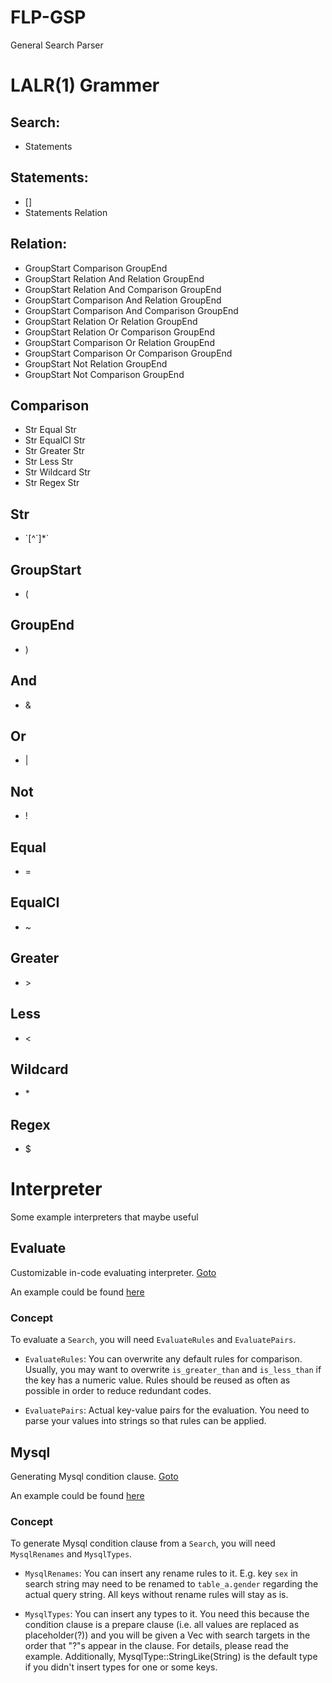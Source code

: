# FLP-GSP
General Search Parser

# LALR(1) Grammer

## Search:

* Statements

## Statements:

* []
* Statements Relation

## Relation:

* GroupStart Comparison GroupEnd
* GroupStart Relation And Relation GroupEnd
* GroupStart Relation And Comparison GroupEnd
* GroupStart Comparison And Relation GroupEnd
* GroupStart Comparison And Comparison GroupEnd
* GroupStart Relation Or Relation GroupEnd
* GroupStart Relation Or Comparison GroupEnd
* GroupStart Comparison Or Relation GroupEnd
* GroupStart Comparison Or Comparison GroupEnd
* GroupStart Not Relation GroupEnd
* GroupStart Not Comparison GroupEnd

## Comparison

* Str Equal Str
* Str EqualCI Str
* Str Greater Str
* Str Less Str
* Str Wildcard Str
* Str Regex Str

## Str

* \`\[^\`\]\*\`

## GroupStart

* (

## GroupEnd

* )

## And

* &

## Or

* |

## Not

* !

## Equal

* =

## EqualCI

* ~

## Greater

* \>

## Less

* <

## Wildcard

* \*

## Regex

* $

# Interpreter

Some example interpreters that maybe useful

## Evaluate

Customizable in-code evaluating interpreter. [Goto](https://github.com/Hakukano/FLP-GSP/blob/main/src/interpreter/evaluate.rs)

An example could be found [here](https://github.com/Hakukano/FLP-GSP/blob/main/tests/evaluate.rs)

### Concept

To evaluate a `Search`, you will need `EvaluateRules` and `EvaluatePairs`.

* `EvaluateRules`: You can overwrite any default rules for comparison. Usually, you may want to overwrite `is_greater_than` and `is_less_than` if the key has a numeric value. Rules should be reused as often as possible in order to reduce redundant codes.

* `EvaluatePairs`: Actual key-value pairs for the evaluation. You need to parse your values into strings so that rules can be applied.

## Mysql

Generating Mysql condition clause. [Goto](https://github.com/Hakukano/FLP-GSP/blob/main/src/interpreter/mysql.rs)

An example could be found [here](https://github.com/Hakukano/FLP-GSP/blob/main/tests/mysql.rs)

### Concept

To generate Mysql condition clause from a `Search`, you will need `MysqlRenames` and `MysqlTypes`.

* `MysqlRenames`: You can insert any rename rules to it. E.g. key `sex` in search string may need to be renamed to `table_a.gender` regarding the actual query string. All keys without rename rules will stay as is.

* `MysqlTypes`: You can insert any types to it. You need this because the condition clause is a prepare clause (i.e. all values are replaced as placeholder(?)) and you will be given a Vec<MysqlType> with search targets in the order that "?"s appear in the clause. For details, please read the example. Additionally, MysqlType::StringLike(String) is the default type if you didn't insert types for one or some keys.
